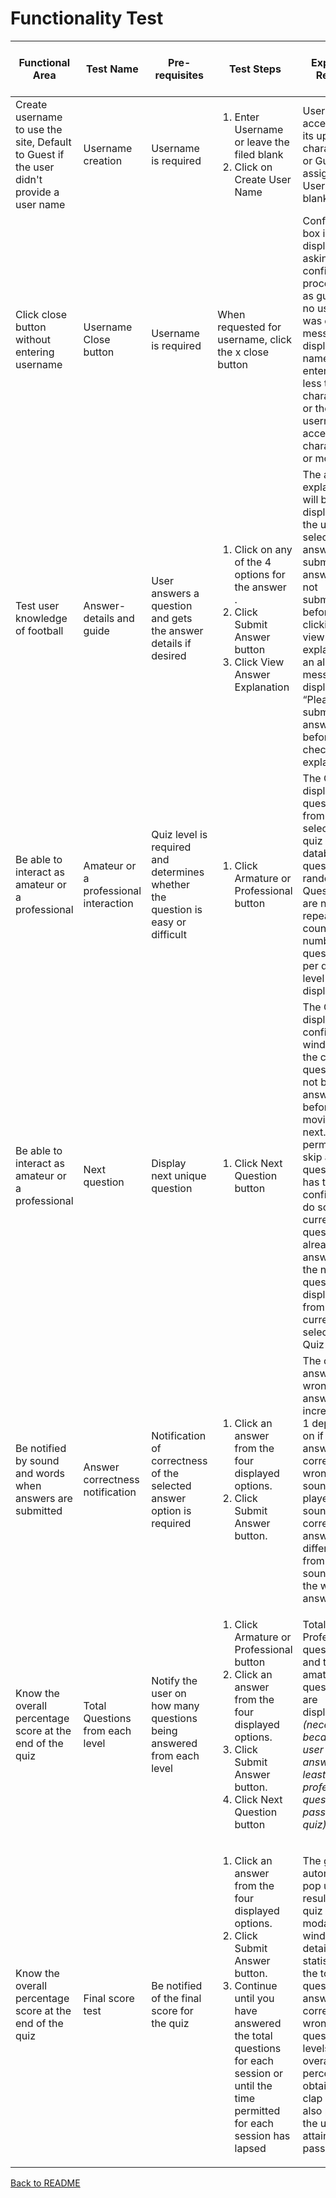 # Functionality Test


Functional Area| Test Name | Pre-requisites | Test Steps | Expected Results | Pass/Fail | Actual Result (if fail)
------------- | --------------| ---|---|---|---|---
Create username to use the site, Default to Guest if the user didn't provide a user name | Username creation | Username is required | <ol> <li>Enter Username or leave the filed blank</li> <li>Click on Create User Name </li></ol> | Username is accepted if its up to 3 characters or Guest is assigned as Username if blank | Pass | 
Click close button without entering username | Username Close button | Username is required | When requested for username, click the x close button | Confirmation box is displayed asking to confirm proceeding as guest if no username was entered, message is displayed if name entered is less than 3 characters or the username is accepted if 3 characters or more | Pass
Test user knowledge of football | Answer-details and guide | User answers a question and gets the answer details if desired | <ol><li>Click on any of the 4 options for the answer</li>. <li>Click Submit Answer button </li><li>Click View Answer Explanation</li> </ol> | The answer explanation will be displayed if the user has selected an answer and submitted. If answer was not submitted before clicking the view explanation, an alert message is displayed “Please submit your answer before checking the explanation” | Pass |
Be able to interact as amateur or a professional | Amateur or a professional interaction | Quiz level is required and determines whether the question is easy or difficult | <ol><li>Click Armature or Professional button</li> </ol> | The Guru will display a question from the selected quiz level database of questions at random. Questions are not repeated. A count of the number of questions per quiz level is displayed | Pass |
Be able to interact as amateur or a professional | Next question | Display next unique question | <ol><li>Click Next Question button</li>  </ol> | The Guru will display a confirmation window if the current question has not been answered before moving to next. User is permitted to skip a question but has to confirm to do so. If current  question was already answered , the next question is displayed from the currently selected Quiz Level. | Pass |
Be notified by sound and words when answers are submitted | Answer correctness notification | Notification of correctness of the selected answer option is required | <ol><li>Click an answer from the four displayed options.</li> <li>Click Submit Answer button.</li>  </ol> | The correct answers or wrong answers is increased by 1 depending on if the answer is correct or wrong. A sound is also played, sound for correct answer is different from the sound for the wrong answer | Pass |
Know the overall percentage score at the end of the quiz | Total Questions from each level | Notify the user on how many questions being answered from each level | <ol><li>Click Armature or Professional button</li> <li>Click an answer from the four displayed options.</li> <li>Click Submit Answer button.</li><li>Click Next Question button</li></ol> | Total Professional questions and total amateur questions are displayed <em>(necessary because user must answer at least 2 professional questions to pass the quiz)</em> | Pass |
Know the overall percentage score at the end of the quiz | Final score test | Be notified of the final score for the quiz | <ol><li>Click an answer from the four displayed options.</li> <li>Click Submit Answer button.</li><li>Continue until you have answered the total questions for each session or until the time permitted for each session has lapsed</li>  </ol> | The guru will automatically pop up the result of the quiz in a modal window with detailed statistics of the total questions answered correctly or wrongly, the question levels and overall percentage obtained. A clap sound is also played if the user attained the pass mark | Pass |


 [Back to README](../README.md)
